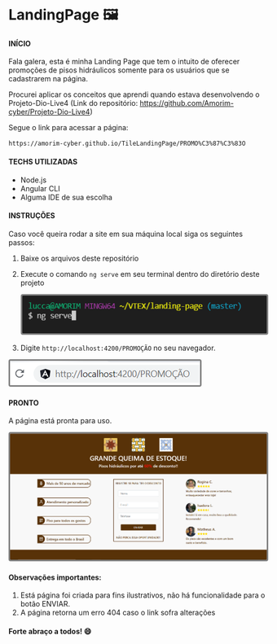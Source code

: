 # LandingPage :framed_picture:

#### INÍCIO

Fala galera, esta é minha Landing Page que tem o intuito de oferecer promoções de pisos hidráulicos somente para os usuários que se cadastrarem na página.

Procurei aplicar os conceitos que aprendi quando estava desenvolvendo o Projeto-Dio-Live4 (Link do repositório: https://github.com/Amorim-cyber/Projeto-Dio-Live4) 

Segue o link para acessar a página:

```shell script
https://amorim-cyber.github.io/TileLandingPage/PROMO%C3%87%C3%83O
```

#### TECHS UTILIZADAS

* Node.js
* Angular CLI
* Alguma IDE de sua escolha

#### INSTRUÇÕES

Caso você queira rodar a site em sua máquina local siga os seguintes passos:

1. Baixe os arquivos deste repositório

2. Execute o comando `ng serve` em seu terminal dentro do diretório deste projeto

   <img src="img/passo2.PNG" style="border: solid grey; border-radius:4px"></img>

3. Digite `http://localhost:4200/PROMOÇÃO`  no seu navegador.

<img src="img/passo3.PNG" style="border: solid grey; border-radius:4px"></img>

#### PRONTO

 A página está pronta para uso.

<img src="img/page.PNG" style="border: solid grey; border-radius:4px"></img>

#### Observações importantes:

1. Está página foi criada para fins ilustrativos, não há funcionalidade para o botão ENVIAR.
2. A página retorna um erro 404 caso o link sofra alterações



#### Forte abraço a todos! :smile:

